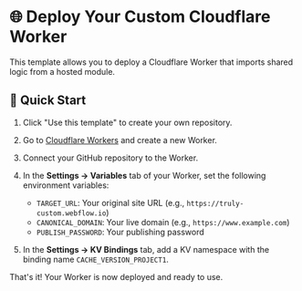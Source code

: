 # 🌐 Deploy Your Custom Cloudflare Worker

This template allows you to deploy a Cloudflare Worker that imports shared logic from a hosted module.

## 🚀 Quick Start

1. Click "Use this template" to create your own repository.

2. Go to [Cloudflare Workers](https://dash.cloudflare.com/) and create a new Worker.

3. Connect your GitHub repository to the Worker.

4. In the **Settings → Variables** tab of your Worker, set the following environment variables:

   - `TARGET_URL`: Your original site URL (e.g., `https://truly-custom.webflow.io`)
   - `CANONICAL_DOMAIN`: Your live domain (e.g., `https://www.example.com`)
   - `PUBLISH_PASSWORD`: Your publishing password

5. In the **Settings → KV Bindings** tab, add a KV namespace with the binding name `CACHE_VERSION_PROJECT1`.

That's it! Your Worker is now deployed and ready to use.

